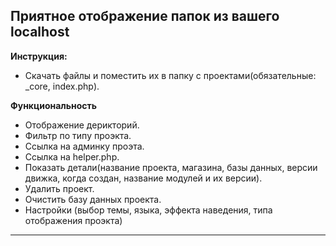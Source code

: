 ## Приятное отображение папок из вашего localhost 

**Инструкция:**
* Скачать файлы и поместить их в папку с проектами(обязательные: _core, index.php).

**Функциональность**

* Отображение дерикторий.
* Фильтр по типу проэкта.
* Сcылка на админку проэта.
* Cсылка на helper.php.
* Показать детали(название проекта, магазина, базы данных, версии движка, когда создан, название модулей и их версии).
* Удалить проект.
* Очистить базу данных проекта.
* Настройки (выбор темы, языка, эффекта наведения, типа отображения проэкта)
***
